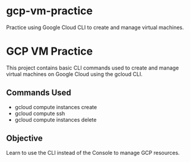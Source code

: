 # gcp-vm-practice
Practice using Google Cloud CLI to create and manage virtual machines.
# GCP VM Practice

This project contains basic CLI commands used to create and manage virtual machines on Google Cloud using the gcloud CLI.

## Commands Used
- gcloud compute instances create
- gcloud compute ssh
- gcloud compute instances delete

## Objective
Learn to use the CLI instead of the Console to manage GCP resources.
